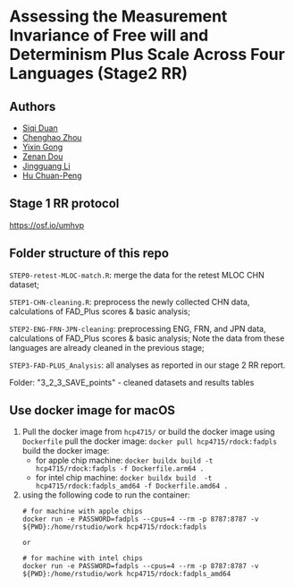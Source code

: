# Assessing the Measurement Invariance of Free will and Determinism Plus Scale Across Four Languages (Stage2 RR)

## Authors

-   [Siqi Duan]()
-   [Chenghao Zhou]()
-   [Yixin Gong]()
-   [Zenan Dou]()
-   [Jingguang Li]()
-   [Hu Chuan-Peng](huchuanepng.com)

## Stage 1 RR protocol

<https://osf.io/umhvp>

## Folder structure of this repo

`STEP0-retest-MLOC-match.R`: merge the data for the retest MLOC CHN dataset;

`STEP1-CHN-cleaning.R`: preprocess the newly collected CHN data, calculations of FAD_Plus scores & basic analysis;

`STEP2-ENG-FRN-JPN-cleaning`: preprocessing ENG, FRN, and JPN data, calculations of FAD_Plus scores & basic analysis; Note the data from these languages are already cleaned in the previous stage;

`STEP3-FAD-PLUS_Analysis`: all analyses as reported in our stage 2 RR report.

Folder: "3_2_3_SAVE_points" - cleaned datasets and results tables


## Use docker image for macOS

1. Pull the docker image from `hcp4715/` or build the docker image using `Dockerfile`
   pull the docker image: `docker pull hcp4715/rdock:fadpls`
   build the docker image: 
   - for apple chip machine: `docker buildx build -t hcp4715/rdock:fadpls -f Dockerfile.arm64 .`
   - for intel chip machine: `docker buildx build  -t hcp4715/rdock:fadpls_amd64 -f Dockerfile.amd64 .`
2. using the following code to run the container:
   ```
   # for machine with apple chips
   docker run -e PASSWORD=fadpls --cpus=4 --rm -p 8787:8787 -v ${PWD}:/home/rstudio/work hcp4715/rdock:fadpls

   or

   # for machine with intel chips
   docker run -e PASSWORD=fadpls --cpus=4 --rm -p 8787:8787 -v ${PWD}:/home/rstudio/work hcp4715/rdock:fadpls_amd64
   ```